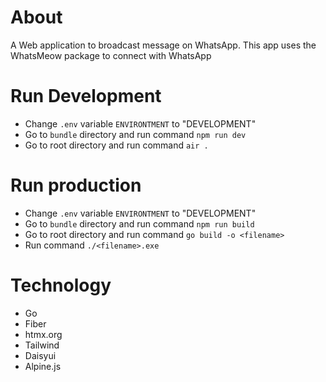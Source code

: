 # About
A Web application to broadcast message on WhatsApp. This app uses the WhatsMeow package to connect with WhatsApp

# Run Development
- Change `.env` variable `ENVIRONTMENT` to "DEVELOPMENT"
- Go to `bundle` directory and run command `npm run dev`
- Go to root directory and run command `air .`

# Run production
- Change `.env` variable `ENVIRONTMENT` to "DEVELOPMENT"
- Go to `bundle` directory and run command `npm run build`
- Go to root directory and run command `go build -o <filename>`
- Run command `./<filename>.exe`

# Technology
- Go
- Fiber
- htmx.org
- Tailwind
- Daisyui
- Alpine.js